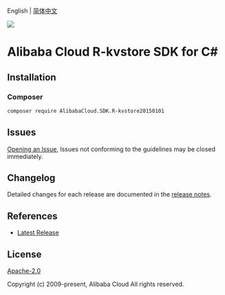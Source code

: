 English | [简体中文](README-CN.md)

![](https://aliyunsdk-pages.alicdn.com/icons/AlibabaCloud.svg)

# Alibaba Cloud R-kvstore SDK for C#

## Installation

### Composer

```bash
composer require AlibabaCloud.SDK.R-kvstore20150101
```

## Issues

[Opening an Issue](https://github.com/aliyun/alibabacloud-csharp-sdk/issues/new), Issues not conforming to the guidelines may be closed immediately.

## Changelog

Detailed changes for each release are documented in the [release notes](./ChangeLog.md).

## References

* [Latest Release](https://github.com/aliyun/alibabacloud-csharp-sdk/)

## License

[Apache-2.0](http://www.apache.org/licenses/LICENSE-2.0)

Copyright (c) 2009-present, Alibaba Cloud All rights reserved.
